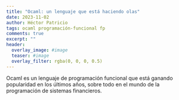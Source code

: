 ```yaml
---
title: "Ocaml: un lenguaje que está haciendo olas"
date: 2023-11-02
author: Héctor Patricio
tags: ocaml programación-funcional fp
comments: true
excerpt: ""
header:
  overlay_image: #image
  teaser: #image
  overlay_filter: rgba(0, 0, 0, 0.5)
---
```


Ocaml es un lenguaje de programación funcional que está ganando popularidad en los últimos años, sobre todo en el mundo de la programación de sistemas financieros.


